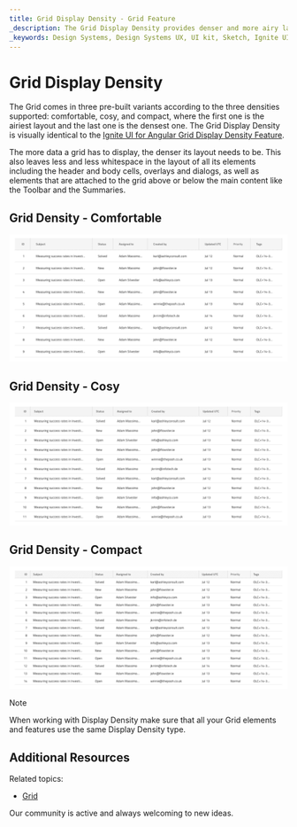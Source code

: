 ```yaml
---
title: Grid Display Density - Grid Feature
_description: The Grid Display Density provides denser and more airy layout variants for its various elements and content.
_keywords: Design Systems, Design Systems UX, UI kit, Sketch, Ignite UI for Angular, Sketch to Angular, Sketch to Angular, Angular, Angular Design System, Export code from Sketch, Design Kits for Angular, Sketch HTML, Sketch to HTML, Sketch UI kits
---
```


# Grid Display Density

The Grid comes in three pre-built variants according to the three densities supported: comfortable, cosy, and compact, where the first one is the airiest layout and the last one is the densest one. The Grid Display Density is visually identical to the [Ignite UI for Angular Grid Display Density Feature](https://www.infragistics.com/products/ignite-ui-angular/angular/components/grid/display_density.html).

The more data a grid has to display, the denser its layout needs to be. This also leaves less and less whitespace in the layout of all its elements including the header and body cells, overlays and dialogs, as well as elements that are attached to the grid above or below the main content like the Toolbar and the Summaries.

## Grid Density - Comfortable

<img class="responsive-img" src="../images/grid_density_comfortable.png" srcset="../images/grid_density_comfortable@2x.png 2x" />

## Grid Density - Cosy

<img class="responsive-img" src="../images/grid_density_cosy.png" srcset="../images/grid_density_cosy@2x.png 2x" />

## Grid Density - Compact

<img class="responsive-img" src="../images/grid_density_compact.png" srcset="../images/grid_density_compact@2x.png 2x" />

> [!Note]
> When working with Display Density make sure that all your Grid elements and features use the same Display Density type.

## Additional Resources

Related topics:

- [Grid](grid.md)
  <div class="divider--half"></div>

Our community is active and always welcoming to new ideas.

